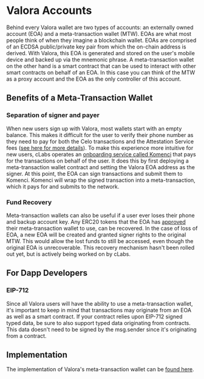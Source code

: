 # Valora Accounts

Behind every Valora wallet are two types of accounts: an externally owned account (EOA) and a meta-transaction wallet (MTW). EOAs are what most people think of when they imagine a blockchain wallet. EOAs are comprised of an ECDSA public/private key pair from which the on-chain address is derived. With Valora, this EOA is generated and stored on the user's mobile device and backed up via the mnemonic phrase. A meta-transaction wallet on the other hand is a smart contract that can be used to interact with other smart contracts on behalf of an EOA. In this case you can think of the MTW as a proxy account and the EOA as the only controller of this account.

## Benefits of a Meta-Transaction Wallet

### Separation of signer and payer

When new users sign up with Valora, most wallets start with an empty balance. This makes it difficult for the user to verify their phone number as they need to pay for both the Celo transactions and the Attestation Service fees ([see here for more details](README.md)). To make this experience more intuitive for new users, cLabs operates an [onboarding service called Komenci](https://github.com/celo-org/komenci/) that pays for the transactions on behalf of the user. It does this by first deploying a meta-transaction wallet contract and setting the Valora EOA address as the signer. At this point, the EOA can sign transactions and submit them to Komenci. Komenci will wrap the signed transaction into a meta-transaction, which it pays for and submits to the network.

### Fund Recovery

Meta-transaction wallets can also be useful if a user ever loses their phone and backup account key. Any ERC20 tokens that the EOA has [approved](https://docs.openzeppelin.com/contracts/2.x/api/token/erc20#IERC20-approve-address-uint256-) their meta-transaction wallet to use, can be recovered. In the case of loss of EOA, a new EOA will be created and granted signer rights to the original MTW. This would allow the lost funds to still be accessed, even though the original EOA is unrecoverable. This recovery mechanism hasn't been rolled out yet, but is actively being worked on by cLabs.

## For Dapp Developers

### EIP-712

Since all Valora users will have the ability to use a meta-transaction wallet, it's important to keep in mind that transactions may originate from an EOA as well as a smart contract. If your contract relies upon EIP-712 signed typed data, be sure to also support typed data originating from contracts. This data doesn't need to be signed by the msg.sender since it's originating from a contract.

## Implementation

The implementation of Valora's meta-transaction wallet can be [found here](https://github.com/celo-org/celo-monorepo/blob/master/packages/protocol/contracts/common/MetaTransactionWallet.sol).

